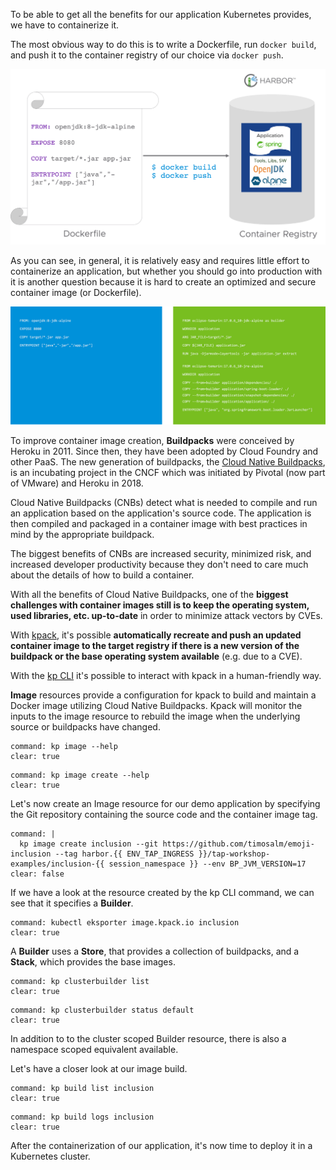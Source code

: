 To be able to get all the benefits for our application Kubernetes provides, we have to containerize it.

The most obvious way to do this is to write a Dockerfile, run `docker build`, and push it to the container registry of our choice via `docker push`.

![](../images/dockerfile.png)

As you can see, in general, it is relatively easy and requires little effort to containerize an application, but whether you should go into production with it is another question because it is hard to create an optimized and secure container image (or Dockerfile).

![](../images/simple-vs-optimized-dockerfile.png)

To improve container image creation, **Buildpacks** were conceived by Heroku in 2011. Since then, they have been adopted by Cloud Foundry and other PaaS.
The new generation of buildpacks, the [Cloud Native Buildpacks](https://buildpacks.io), is an incubating project in the CNCF which was initiated by Pivotal (now part of VMware) and Heroku in 2018.

Cloud Native Buildpacks (CNBs) detect what is needed to compile and run an application based on the application's source code. 
The application is then compiled and packaged in a container image with best practices in mind by the appropriate buildpack.

The biggest benefits of CNBs are increased security, minimized risk, and increased developer productivity because they don't need to care much about the details of how to build a container.

With all the benefits of Cloud Native Buildpacks, one of the **biggest challenges with container images still is to keep the operating system, used libraries, etc. up-to-date** in order to minimize attack vectors by CVEs.

With [kpack](https://github.com/buildpacks-community/kpack), it's possible **automatically recreate and push an updated container image to the target registry if there is a new version of the buildpack or the base operating system available** (e.g. due to a CVE).

With the [kp CLI](https://github.com/buildpacks-community/kpack-cli) it's possible to interact with kpack in a human-friendly way. 

**Image** resources provide a configuration for kpack to build and maintain a Docker image utilizing Cloud Native Buildpacks.
Kpack will monitor the inputs to the image resource to rebuild the image when the underlying source or buildpacks have changed.
```terminal:execute
command: kp image --help
clear: true
```
```terminal:execute
command: kp image create --help
clear: true
```

Let's now create an Image resource for our demo application by specifying the Git repository containing the source code and the container image tag.
```terminal:execute
command: |
  kp image create inclusion --git https://github.com/timosalm/emoji-inclusion --tag harbor.{{ ENV_TAP_INGRESS }}/tap-workshop-examples/inclusion-{{ session_namespace }} --env BP_JVM_VERSION=17
clear: false
```

If we have a look at the resource created by the kp CLI command, we can see that it specifies a **Builder**.
```terminal:execute
command: kubectl eksporter image.kpack.io inclusion
clear: true
```
A **Builder** uses a **Store**, that provides a collection of buildpacks, and a **Stack**, which provides the base images.
```terminal:execute
command: kp clusterbuilder list
clear: true
```
```terminal:execute
command: kp clusterbuilder status default
clear: true
```
In addition to to the cluster scoped Builder resource, there is also a namespace scoped equivalent available.

Let's have a closer look at our image build.
```terminal:execute
command: kp build list inclusion
clear: true
```
```terminal:execute
command: kp build logs inclusion
clear: true
```

After the containerization of our application, it's now time to deploy it in a Kubernetes cluster.